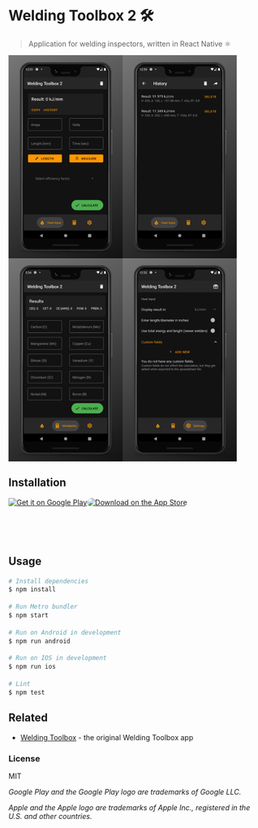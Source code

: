 # Welding Toolbox 2 🛠️

> Application for welding inspectors, written in React Native ⚛️

<div style="display: flex; flex-direction: row; flex-wrap: wrap">
  <img src="media/screenshot_1.jpg" height="400">
  <img src="media/screenshot_2.jpg" height="400">
  <img src="media/screenshot_3.jpg" height="400">
  <img src="media/screenshot_4.jpg" height="400">
</div>

## Installation

<div style="display: flex; flex-direction: row; flex-wrap: wrap; width: 500px; height: 83px">
    <a href='https://play.google.com/store/apps/details?id=me.kepinski.weldingtoolbox2&hl=en&gl=US&pcampaignid=pcampaignidMKT-Other-global-all-co-prtnr-py-PartBadge-Mar2515-1'><img alt='Get it on Google Play' src='https://raw.githubusercontent.com/steverichey/google-play-badge-svg/master/img/en_get.svg'/></a>
    <a href="https://apps.apple.com/us/app/welding-toolbox-2/id1546617906?itsct=apps_box&amp;itscg=30200"><img src="https://tools.applemediaservices.com/api/badges/download-on-the-app-store/black/en-US?size=250x83&amp;releaseDate=1609200000&h=57f788796e99241f7aa376a56910a7ea" alt="Download on the App Store" style="border-radius: 13px; width: 250px; height: 83px;"></a>
</div>

## Usage

```bash
# Install dependencies
$ npm install

# Run Metro bundler
$ npm start

# Run on Android in development
$ npm run android

# Run on IOS in development
$ npm run ios

# Lint
$ npm test
```

## Related

- [Welding Toolbox](https://github.com/xxczaki/welding-toolbox/) - the original Welding Toolbox app

### License

MIT

*Google Play and the Google Play logo are trademarks of Google LLC.*

*Apple and the Apple logo are trademarks of Apple Inc., registered in the U.S. and other countries.*
